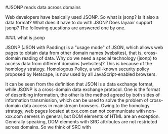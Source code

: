 #JSONP reads data across domains

Web developers have basically used JSONP. So what is jsonp? Is it also a data format? What does it have to do with JSON? Does layaair support jsonp? The following questions are answered one by one.



###I. what is jsonp

JSONP (JSON with Padding) is a "usage mode" of JSON, which allows web pages to obtain data from other domain names (websites), that is, cross-domain reading of data. Why do we need a special technology (jsonp) to access data from different domains (websites)? This is because of the homology strategy. Homologous Policy, a well-known security policy proposed by Netscape, is now used by all JavaScript-enabled browsers.

It can be seen from the definition that JSON is a data exchange format, while JSONP is a cross-domain data exchange protocol. One is the format of describing information, the other is the method agreed by both sides of information transmission, which can be used to solve the problem of cross-domain data access in mainstream browsers. Owing to the homology strategy, web pages located at xxx.com can not communicate with non-xxx.com servers in general, but DOM elements of HTML are an exception. Generally speaking, DOM elements with SRC attributes are not restricted across domains. So we think of SRC with <script> tag. Using this SRC web page, we can get JSON data dynamically generated from other sources, and this mode of use is So-called JSONP. The data captured with JSONP is not JSON, but arbitrary JavaScript, which is executed with a JavaScript translator rather than parsed with a JSON parser.



###2. How to use it?

1. Call the URL Service that provides JSONP support on the client side to get the data in JSONP format.

If the customer wants to visit http://www.layabox.com/?Jsonp=callbackFunction

Suppose the customer expects to return JSON data: ["data1, data2]

Then Script Tags: callbackFunction (["data1", "data2"]) that actually returns to the client

Therefore, the client can write as follows:

Add the following label to your HTML page:


```javascript

<script type = "text/javascript" src = ">
```


This callback method for your JavaScript file can be written as follows:


```javascript

<script type = "text/javascript">
function callbackFunction(data1,data2)
{
  //这里写你的回调逻辑
}
</script>
```


So how to write and use it in LayaAir? In fact, it's very simple. Here we need a server to see the effect. Server We chose nodejs to build a simple server. The installation of nodejs is not explained in detail here. You can refer to the nodejs website or search for your own information.

After the installation of nodejs, we can create a simple server by writing a simple JS script. The code is as follows:


```javascript

var http = require("http");
var sever = http.createServer(function(req,res){
  res.end("LayaSample.onComplete()");
});
sever.listen(9090)
```



```javascript

res.end("LayaSample.onComplete()");
```


This means that the server passes back to the client LayaSample. onComplete () and executes the function.

A simple server is created with a few lines of code, then the command line is opened and the JS file or script is run with nodejs. You can see that the server is up.



Next we write the logic of the front end. Open the IDE of LayaAir to create an empty project. Language selection as3. The code is as follows:


```java

package
{
	import laya.utils.Browser;

	public class LayaSample
	{
		public function LayaSample()
		{
			Laya.init(100,100);
			var script:* = Browser.createElement("script");
			Browser.document.body.appendChild(script);
			script.src = "http://localhost:9090/?a=1";
		}
		public static function onComplete():void{
			trace("JSONP执行到这里");
		}
	}
}
```



```java

var script:* = Browser.createElement("script");//这句话的含义是创建一个脚本的标签，原生的所有dom元素都可以通过这个方法创建。
```



```java

Browser.document.body.appendChild(script);//是把创建的script标签添加到body上。
```



```java

script.src = "http://localhost:9090/?a=1";//设置script的远程访问地址。这句话就可以请求到我们刚才创建的那个服务器。用谷歌打开LayaAirIDE生成的二维码地址。
```


![1](img/1.png)<br/>


Then F12 opens Google's console and finds that "jsonp is executed here"; that is, our oncomplete function is executed. This completes the function of JSONP.